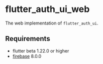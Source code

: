 # flutter_auth_ui_web

The web implementation of `flutter_auth_ui`.

## Requirements

- flutter beta 1.22.0 or higher
- [firebase](https://pub.dev/packages/firebase) 8.0.0
